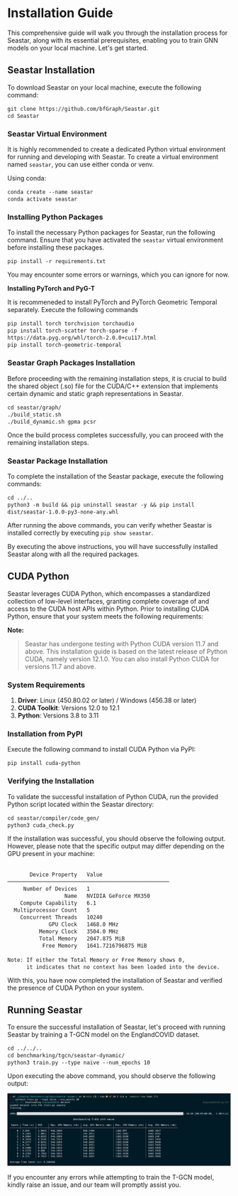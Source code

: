 # Installation Guide

This comprehensive guide will walk you through the installation process for Seastar, along with its essential prerequisites, enabling you to train GNN models on your local machine. Let's get started.

## Seastar Installation

To download Seastar on your local machine, execute the following command:

```
git clone https://github.com/bfGraph/Seastar.git
cd Seastar
```

### Seastar Virtual Environment

It is highly recommended to create a dedicated Python virtual environment for running and developing with Seastar. To create a virtual environment named `seastar`, you can use either conda or venv.

Using conda:

```
conda create --name seastar
conda activate seastar
```

### Installing Python Packages

To install the necessary Python packages for Seastar, run the following command. Ensure that you have activated the `seastar` virtual environment before installing these packages.

```
pip install -r requirements.txt
```

You may encounter some errors or warnings, which you can ignore for now. 

**Installing PyTorch and PyG-T**

It is recommeneded to install PyTorch and PyTorch Geometric Temporal separately. Execute the following commands

```
pip install torch torchvision torchaudio
pip install torch-scatter torch-sparse -f https://data.pyg.org/whl/torch-2.0.0+cu117.html
pip install torch-geometric-temporal
```

### Seastar Graph Packages Installation

Before proceeding with the remaining installation steps, it is crucial to build the shared object (.so) file for the CUDA/C++ extension that implements certain dynamic and static graph representations in Seastar. 

```
cd seastar/graph/
./build_static.sh
./build_dynamic.sh gpma pcsr
```
Once the build process completes successfully, you can proceed with the remaining installation steps.

### Seastar Package Installation

To complete the installation of the Seastar package, execute the following commands:

```
cd ../..
python3 -m build && pip uninstall seastar -y && pip install dist/seastar-1.0.0-py3-none-any.whl
```

After running the above commands, you can verify whether Seastar is installed correctly by executing `pip show seastar`.

By executing the above instructions, you will have successfully installed Seastar along with all the required packages.

## CUDA Python

Seastar leverages CUDA Python, which encompasses a standardized collection of low-level interfaces, granting complete coverage of and access to the CUDA host APIs within Python. Prior to installing CUDA Python, ensure that your system meets the following requirements:

**Note:**
> Seastar has undergone testing with Python CUDA version 11.7 and above. This installation guide is based on the latest release of Python CUDA, namely version 12.1.0. You can also install Python CUDA for versions 11.7 and above.

### System Requirements

1. **Driver**: Linux (450.80.02 or later) / Windows (456.38 or later)
2. **CUDA Toolkit**: Versions 12.0 to 12.1
3. **Python**: Versions 3.8 to 3.11

### Installation from PyPI

Execute the following command to install CUDA Python via PyPI:

```
pip install cuda-python
```

### Verifying the Installation

To validate the successful installation of Python CUDA, run the provided Python script located within the Seastar directory:

```
cd seastar/compiler/code_gen/
python3 cuda_check.py
```

If the installation was successful, you should observe the following output. However, please note that the specific output may differ depending on the GPU present in your machine:

```

       Device Property   Value
───────────────────────────────────────────────────
     Number of Devices   1
                  Name   NVIDIA GeForce MX350
    Compute Capability   6.1
  Multiprocessor Count   5
    Concurrent Threads   10240
             GPU Clock   1468.0 MHz
          Memory Clock   3504.0 MHz
          Total Memory   2047.875 MiB
           Free Memory   1641.7216796875 MiB

Note: If either the Total Memory or Free Memory shows 0,
      it indicates that no context has been loaded into the device.
```

With this, you have now completed the installation of Seastar and verified the presence of CUDA Python on your system.

## Running Seastar

To ensure the successful installation of Seastar, let's proceed with running Seastar by training a T-GCN model on the EnglandCOVID dataset.

```
cd ../../..
cd benchmarking/tgcn/seastar-dynamic/
python3 train.py --type naive --num_epochs 10
```

Upon executing the above command, you should observe the following output:

![Seastar Verification Output](assets/Seastar%20verification%20output.png)

If you encounter any errors while attempting to train the T-GCN model, kindly raise an issue, and our team will promptly assist you.
